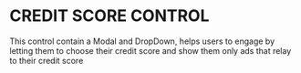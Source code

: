 # CREDIT SCORE CONTROL

This control contain a Modal and DropDown, helps users to engage by letting them to choose their credit score and show them only ads that relay to their credit score